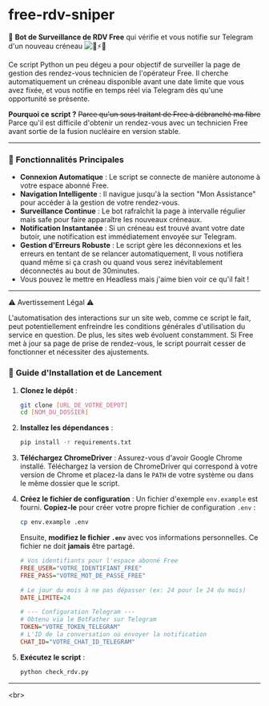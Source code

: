 # free-rdv-sniper
🤖 **Bot de Surveillance de RDV Free** qui vérifie et vous notifie sur Telegram d'un nouveau créneau
![🤖⚡📩 ](https://gifdb.com/images/high/panda-breaking-the-computer-eaqqqzduc702vgi0.gif)


Ce script Python un peu dégeu a pour objectif de surveiller la page de gestion des rendez-vous technicien de l'opérateur Free. Il cherche automatiquement un créneau disponible avant une date limite que vous avez fixée, et vous notifie en temps réel via Telegram dès qu'une opportunité se présente.

**Pourquoi ce script ?** ~~Parce qu'un sous traitant de Free à débranché ma fibre~~ Parce qu'il est difficile d'obtenir un rendez-vous avec un technicien Free avant sortie de la fusion nucléaire en version stable.

-----

### 🎯 **Fonctionnalités Principales**

  * **Connexion Automatique** : Le script se connecte de manière autonome à votre espace abonné Free.
  * **Navigation Intelligente** : Il navigue jusqu'à la section "Mon Assistance" pour accéder à la gestion de votre rendez-vous.
  * **Surveillance Continue** : Le bot rafraîchit la page à intervalle régulier mais safe pour faire apparaître les nouveaux créneaux.
  * **Notification Instantanée** : Si un créneau est trouvé avant votre date butoir, une notification est immédiatement envoyée sur Telegram.
  * **Gestion d'Erreurs Robuste** : Le script gère les déconnexions et les erreurs en tentant de se relancer automatiquement, Il vous notifiera quand même si ça crash ou quand vous serez inévitablement déconnectés au bout de 30minutes.
  * Vous pouvez le mettre en Headless mais j'aime bien voir ce qu'il fait !

-----

⚠️ Avertissement Légal ⚠️

L'automatisation des interactions sur un site web, comme ce script le fait, peut potentiellement enfreindre les conditions générales d'utilisation du service en question. De plus, les sites web évoluent constamment. Si Free met à jour sa page de prise de rendez-vous, le script pourrait cesser de fonctionner et nécessiter des ajustements.


### 🚀 **Guide d'Installation et de Lancement**

1.  **Clonez le dépôt** :

    ```bash
    git clone [URL_DE_VOTRE_DEPOT]
    cd [NOM_DU_DOSSIER]
    ```

2.  **Installez les dépendances** :

    ```bash
    pip install -r requirements.txt
    ```

3.  **Téléchargez ChromeDriver** : Assurez-vous d'avoir Google Chrome installé. Téléchargez la version de ChromeDriver qui correspond à votre version de Chrome et placez-la dans le `PATH` de votre système ou dans le même dossier que le script.

4.  **Créez le fichier de configuration** :
    Un fichier d'exemple `env.example` est fourni. **Copiez-le** pour créer votre propre fichier de configuration `.env` :

    ```bash
    cp env.example .env
    ```

    Ensuite, **modifiez le fichier `.env`** avec vos informations personnelles. Ce fichier ne doit **jamais** être partagé.

    ```ini
    # Vos identifiants pour l'espace abonné Free
    FREE_USER="VOTRE_IDENTIFIANT_FREE"
    FREE_PASS="VOTRE_MOT_DE_PASSE_FREE"

    # Le jour du mois à ne pas dépasser (ex: 24 pour le 24 du mois)
    DATE_LIMITE=24

    # --- Configuration Telegram ---
    # Obtenu via le BotFather sur Telegram
    TOKEN="VOTRE_TOKEN_TELEGRAM"
    # L'ID de la conversation où envoyer la notification
    CHAT_ID="VOTRE_CHAT_ID_TELEGRAM"
    ```

5.  **Exécutez le script** :

    ```bash
    python check_rdv.py
    ```

-----

\<br\>
